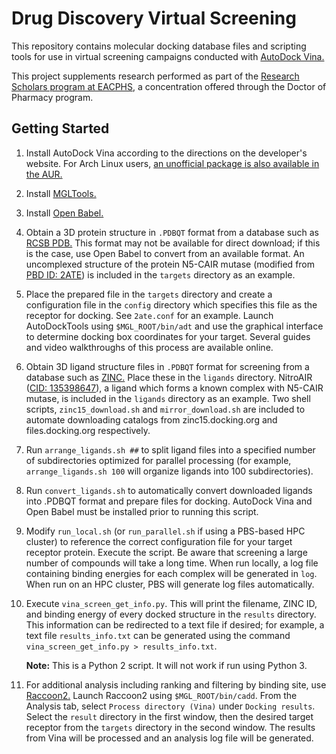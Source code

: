 # Drug Discovery Virtual Screening

This repository contains molecular docking database files and scripting tools for use in virtual screening campaigns conducted with [AutoDock Vina.](http://vina.scripps.edu)

This project supplements research performed as part of the [Research Scholars program at EACPHS](https://cphs.wayne.edu/pharmd/research-scholars.php), a concentration offered through the Doctor of Pharmacy program.

## Getting Started
1. Install AutoDock Vina according to the directions on the developer's website. For Arch Linux users, [an unofficial package is also available in the AUR.](https://aur.archlinux.org/packages/autodock-vina/)

2. Install [MGLTools.](https://ccsb.scripps.edu/mgltools/)

3. Install [Open Babel.](https://openbabel.org)

4. Obtain a 3D protein structure in `.PDBQT` format from a database such as [RCSB PDB.](https://www.rcsb.org) This format may not be available for direct download; if this is the case, use Open Babel to convert from an available format. An uncomplexed structure of the protein N5-CAIR mutase (modified from [PBD ID: 2ATE](https://www.rcsb.org/structure/2ATE)) is included in the `targets` directory as an example.

5. Place the prepared file in the `targets` directory and create a configuration file in the `config` directory which specifies this file as the receptor for docking. See `2ate.conf` for an example. Launch AutoDockTools using `$MGL_ROOT/bin/adt` and use the graphical interface to determine docking box coordinates for your target. Several guides and video walkthroughs of this process are available online.

6. Obtain 3D ligand structure files in `.PDBQT` format for screening from a database such as [ZINC.](https://zinc15.docking.org) Place these in the `ligands` directory. NitroAIR ([CID: 135398647](https://pubchem.ncbi.nlm.nih.gov/compound/135398647)), a ligand which forms a known complex with N5-CAIR mutase, is included in the `ligands` directory as an example. Two shell scripts, `zinc15_download.sh` and `mirror_download.sh` are included to automate downloading catalogs from zinc15.docking.org and files.docking.org respectively.

7. Run `arrange_ligands.sh ##` to split ligand files into a specified number of subdirectories optimized for parallel processing (for example, `arrange_ligands.sh 100` will organize ligands into 100 subdirectories).

7. Run `convert_ligands.sh` to automatically convert downloaded ligands into .PDBQT format and prepare files for docking. AutoDock Vina and Open Babel must be installed prior to running this script.

8. Modify `run_local.sh` (or `run_parallel.sh` if using a PBS-based HPC cluster) to reference the correct configuration file for your target receptor protein. Execute the script. Be aware that screening a large number of compounds will take a long time. When run locally, a log file containing binding energies for each complex will be generated in `log`. When run on an HPC cluster, PBS will generate log files automatically.

9. Execute `vina_screen_get_info.py`. This will print the filename, ZINC ID, and binding energy of every docked structure in the `results` directory. This information can be redirected to a text file if desired; for example, a text file `results_info.txt` can be generated using the command `vina_screen_get_info.py > results_info.txt`.

    **Note:** This is a Python 2 script. It will not work if run using Python 3.

10. For additional analysis including ranking and filtering by binding site, use [Raccoon2.](http://autodock.scripps.edu/resources/raccoon2/) Launch Raccoon2 using `$MGL_ROOT/bin/cadd`. From the Analysis tab, select `Process directory (Vina)` under `Docking results`. Select the `result` directory in the first window, then the desired target receptor from the `targets` directory in the second window. The results from Vina will be processed and an analysis log file will be generated.
